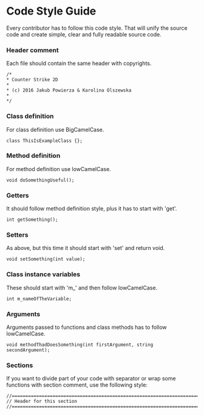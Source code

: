 # Code Style Guide
Every contributor has to follow this code style. That will unify the source code and create simple, clear and fully readable source code.

### Header comment
Each file should contain the same header with copyrights.
```
/*
* Counter Strike 2D
*
* (c) 2016 Jakub Powierza & Karolina Olszewska
*
*/
```

### Class definition
For class definition use BigCamelCase.
```
class ThisIsExampleClass {};
```

### Method definition
For method definition use lowCamelCase.
```
void doSomethingUseful();
```

### Getters
It should follow method definition style, plus it has to start with 'get'.
```
int getSomething();
```

### Setters
As above, but this time it should start with 'set' and return void.
```
void setSomething(int value);
```

### Class instance variables
These should start with 'm_' and then follow lowCamelCase.
```
int m_nameOfTheVariable;
```

### Arguments
Arguments passed to functions and class methods has to follow lowCamelCase.
```
void methodThadDoesSomething(int firstArgument, string secondArgument);
```

### Sections
If you want to divide part of your code with separator or wrap some functions with section comment, use the following style:
```
//================================================================================
// Header for this section
//================================================================================
```